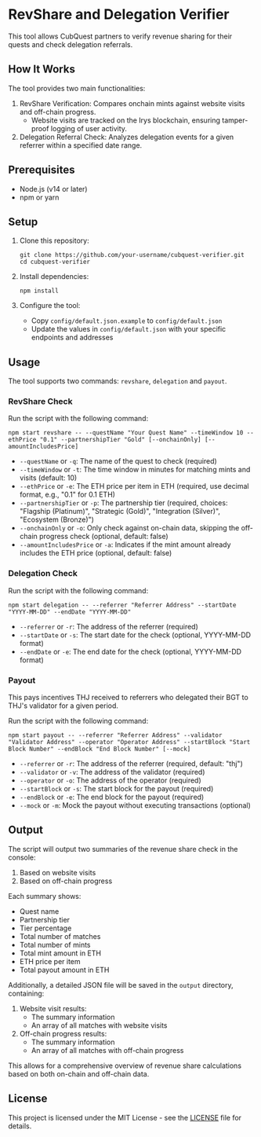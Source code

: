 # RevShare and Delegation Verifier

This tool allows CubQuest partners to verify revenue sharing for their quests and check delegation referrals.

## How It Works

The tool provides two main functionalities:

1. RevShare Verification: Compares onchain mints against website visits and off-chain progress.
   - Website visits are tracked on the Irys blockchain, ensuring tamper-proof logging of user activity.
2. Delegation Referral Check: Analyzes delegation events for a given referrer within a specified date range.

## Prerequisites

- Node.js (v14 or later)
- npm or yarn

## Setup

1. Clone this repository:

   ```
   git clone https://github.com/your-username/cubquest-verifier.git
   cd cubquest-verifier
   ```

2. Install dependencies:

   ```
   npm install
   ```

3. Configure the tool:
   - Copy `config/default.json.example` to `config/default.json`
   - Update the values in `config/default.json` with your specific endpoints and addresses

## Usage

The tool supports two commands: `revshare`, `delegation` and `payout`.

### RevShare Check

Run the script with the following command:

```
npm start revshare -- --questName "Your Quest Name" --timeWindow 10 --ethPrice "0.1" --partnershipTier "Gold" [--onchainOnly] [--amountIncludesPrice]
```

- `--questName` or `-q`: The name of the quest to check (required)
- `--timeWindow` or `-t`: The time window in minutes for matching mints and visits (default: 10)
- `--ethPrice` or `-e`: The ETH price per item in ETH (required, use decimal format, e.g., "0.1" for 0.1 ETH)
- `--partnershipTier` or `-p`: The partnership tier (required, choices: "Flagship (Platinum)", "Strategic (Gold)", "Integration (Silver)", "Ecosystem (Bronze)")
- `--onchainOnly` or `-o`: Only check against on-chain data, skipping the off-chain progress check (optional, default: false)
- `--amountIncludesPrice` or `-a`: Indicates if the mint amount already includes the ETH price (optional, default: false)

### Delegation Check

Run the script with the following command:

```
npm start delegation -- --referrer "Referrer Address" --startDate "YYYY-MM-DD" --endDate "YYYY-MM-DD"
```

- `--referrer` or `-r`: The address of the referrer (required)
- `--startDate` or `-s`: The start date for the check (optional, YYYY-MM-DD format)
- `--endDate` or `-e`: The end date for the check (optional, YYYY-MM-DD format)

### Payout

This pays incentives THJ received to referrers who delegated their BGT to THJ's validator for a given period.

Run the script with the following command:

```
npm start payout -- --referrer "Referrer Address" --validator "Validator Address" --operator "Operator Address" --startBlock "Start Block Number" --endBlock "End Block Number" [--mock]
```

- `--referrer` or `-r`: The address of the referrer (required, default: "thj")
- `--validator` or `-v`: The address of the validator (required)
- `--operator` or `-o`: The address of the operator (required)
- `--startBlock` or `-s`: The start block for the payout (required)
- `--endBlock` or `-e`: The end block for the payout (required)
- `--mock` or `-m`: Mock the payout without executing transactions (optional)


## Output

The script will output two summaries of the revenue share check in the console:

1. Based on website visits
2. Based on off-chain progress

Each summary shows:

- Quest name
- Partnership tier
- Tier percentage
- Total number of matches
- Total number of mints
- Total mint amount in ETH
- ETH price per item
- Total payout amount in ETH

Additionally, a detailed JSON file will be saved in the `output` directory, containing:

1. Website visit results:
   - The summary information
   - An array of all matches with website visits
2. Off-chain progress results:
   - The summary information
   - An array of all matches with off-chain progress

This allows for a comprehensive overview of revenue share calculations based on both on-chain and off-chain data.

## License

This project is licensed under the MIT License - see the [LICENSE](LICENSE) file for details.
